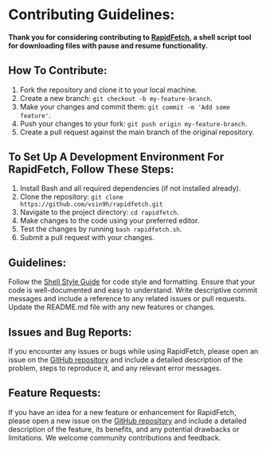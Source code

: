 # Contributing Guidelines:
#### Thank you for considering contributing to [RapidFetch](https://github.com/vsin9h/rapidfetch), a shell script tool for downloading files with pause and resume functionality.

## How To Contribute:

1. Fork the repository and clone it to your local machine.
2. Create a new branch: `git checkout -b my-feature-branch`.
3. Make your changes and commit them: `git commit -m 'Add some feature'`.
4. Push your changes to your fork: `git push origin my-feature-branch`.
5. Create a pull request against the main branch of the original repository.

## To Set Up A Development Environment For RapidFetch, Follow These Steps:

1. Install Bash and all required dependencies (if not installed already).
1. Clone the repository: `git clone https://github.com/vsin9h/rapidfetch.git`
2. Navigate to the project directory: `cd rapidfetch`.
3. Make changes to the code using your preferred editor.
4. Test the changes by running `bash rapidfetch.sh`.
5. Submit a pull request with your changes.

## Guidelines:
Follow the [Shell Style Guide](https://google.github.io/styleguide/shellguide.html) for code style and formatting.
Ensure that your code is well-documented and easy to understand.
Write descriptive commit messages and include a reference to any related issues or pull requests.
Update the README.md file with any new features or changes.

## Issues and Bug Reports:
If you encounter any issues or bugs while using RapidFetch, please open an issue on the [GitHub repository](https://github.com/vsin9h/rapidfetch.git) and include a detailed description of the problem, steps to reproduce it, and any relevant error messages.

## Feature Requests:
If you have an idea for a new feature or enhancement for RapidFetch, please open a new issue on the [GitHub repository](https://github.com/vsin9h/rapidfetch.git) and include a detailed description of the feature, its benefits, and any potential drawbacks or limitations. We welcome community contributions and feedback.